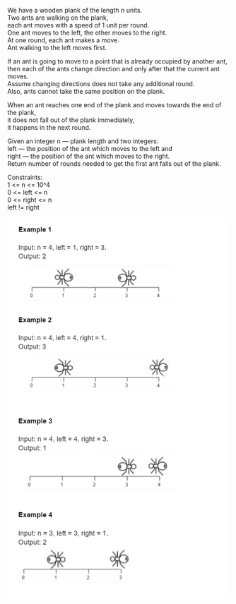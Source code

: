 

We have a wooden plank of the length n units.  
Two ants are walking on the plank,  
each ant moves with a speed of 1 unit per round.  
One ant moves to the left, the other moves to the right.  
At one round, each ant makes a move.  
Ant walking to the left moves first.


If an ant is going to move to a point that is already occupied by another ant,  
then each of the ants change direction and only after that the current ant moves.  
Assume changing directions does not take any additional round.  
Also, ants cannot take the same position on the plank.


When an ant reaches one end of the plank and moves towards the end of the plank,  
it does not fall out of the plank immediately,  
it happens in the next round.


Given an integer n — plank length and two integers:  
left — the position of the ant which moves to the left and  
right — the position of the ant which moves to the right.  
Return number of rounds needed to get the first ant falls out of the plank.



Constraints:  
1 <= n <= 10^4  
0 <= left <= n  
0 <= right <= n  
left != right

![img_1](image_1.png)
![image_2](image_2.png)


